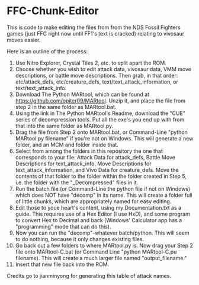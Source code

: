 # FFC-Chunk-Editor
This is code to make editing the files from from the NDS Fossil Fighters games (just FFC right now until FF1's text is cracked) relating to vivosaur moves easier.

Here is an outline of the process:

1. Use Nitro Explorer, Crystal Tiles 2, etc. to split apart the ROM.
2. Choose whether you wish to edit attack data, vivosaur data, VMM move descriptions, or battle move descriptions. Then grab, in that order: etc/attack_defs, etc/creature_defs,
text/text_attack_information, or text/text_attack_info.
3. Download The Python MARtool, which can be found at https://github.com/opiter09/MARtool. Unzip it, and place the file from step 2 in the same folder as MARtool.bat.
4. Using the link in The Python MARtool's Readme, download the "CUE" series of decompression tools. Put all the exe's you end up with from that into the same folder as MARtool.py.
5. Drag the file from Step 2 onto MARtool.bat, or Command-Line "python MARtool.py filename" if you're not on Windows. This will generate a new folder, and an MCM and folder inside that.
6. Select from among the folders in this repository the one that corresponds to your file: Attack Data for attack_defs, Battle Move Descriptions for text_attack_info,
Move Descriptions for text_attack_information, and Vivo Data for creature_defs. Move the contents of that folder to the folder within the folder created in Step 5, i.e. the
folder with the "_Decompressed" files in it.
7. Run the batch file (or Command-Line the python file if not on Windows) which does NOT have "decomp" in its name. This will create a folder full of little chunks, which are
appropriately named for easy editing.
8. Edit those to youe heart's content, using my Documentation.txt as a guide. This requires use of a Hex Editor (I use HxD), and some program to convert Hex to Decimal and back (Windows'
Calculator app has a "programming" mode that can do this).
9. Now you can run the "decomp"-whatever batch/python. This will seem to do nothing, because it only changes existing files.
10. Go back out a few folders to where MARtool.py is. Now drag your Step 2 file onto MARtool-C.bat (or Command Line "python MARtool-C.pu filename). This will create a much larger file
named "output_filename."
11. Insert that new file back into the ROM.

Credits go to jianminyong for generating this table of attack names.
